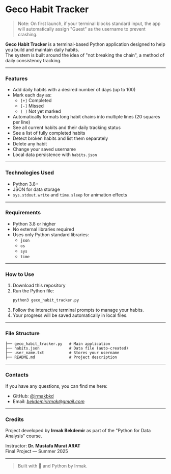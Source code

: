 # Geco Habit Tracker

> Note: On first launch, if your terminal blocks standard input, the app will automatically assign "Guest" as the username to prevent crashing.

**Geco Habit Tracker** is a terminal-based Python application designed to help you build and maintain daily habits. \
The system is built around the idea of "not breaking the chain", a method of daily consistency tracking.

---

### Features

- Add daily habits with a desired number of days (up to 100)
- Mark each day as:
  - `[+]` Completed
  - `[-]` Missed
  - `[ ]` Not yet marked
- Automatically formats long habit chains into multiple lines (20 squares per line)
- See all current habits and their daily tracking status
- See a list of fully completed habits
- Detect broken habits and list them separately
- Delete any habit
- Change your saved username
- Local data persistence with `habits.json`


---

### Technologies Used

- Python 3.8+
- JSON for data storage
- `sys.stdout.write` and `time.sleep` for animation effects

---

### Requirements

- Python 3.8 or higher
- No external libraries required
- Uses only Python standard libraries:
  - `json`
  - `os`
  - `sys`
  - `time`

---

### How to Use

1. Download this repository
2. Run the Python file:
   ```bash
   python3 geco_habit_tracker.py
   ```
3. Follow the interactive terminal prompts to manage your habits.
4. Your progress will be saved automatically in local files.

---

### File Structure

```
├── geco_habit_tracker.py   # Main application
├── habits.json             # Data file (auto-created)
├── user_name.txt           # Stores your username
├── README.md               # Project description
```
---
### Contacts

If you have any questions, you can find me here:

- GitHub: [@irmakbkd](https://github.com/irmakbkd)
- Email: *bekdemirirmak@gmail.com*

---

### Credits

Project developed by **Irmak Bekdemir** as part of the "Python for Data Analysis" course.

Instructor: **Dr. Mustafa Murat ARAT**\
Final Project — Summer 2025

---

> Built with 🩵 and Python by Irmak.
